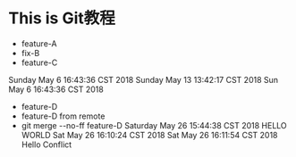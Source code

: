 # This is Git教程

 - feature-A
 - fix-B
 - feature-C


Sunday May  6 16:43:36 CST 2018
Sunday May 13 13:42:17 CST 2018
Sun May  6 16:43:36 CST 2018
 - feature-D
 - feature-D from remote
 - git merge --no-ff feature-D
Saturday May 26 15:44:38 CST 2018
HELLO WORLD
Sat May 26 16:10:24 CST 2018
Sat May 26 16:11:54 CST 2018
Hello Conflict

